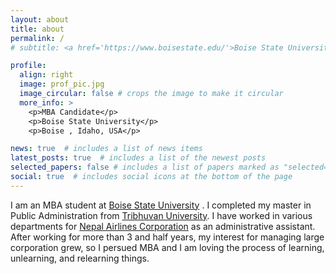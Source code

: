 ```yaml
---
layout: about
title: about
permalink: /
# subtitle: <a href='https://www.boisestate.edu/'>Boise State University</a>.MBA Candidate.

profile:
  align: right
  image: prof_pic.jpg
  image_circular: false # crops the image to make it circular
  more_info: >
    <p>MBA Candidate</p>
    <p>Boise State University</p>
    <p>Boise , Idaho, USA</p>

news: true  # includes a list of news items
latest_posts: true  # includes a list of the newest posts
selected_papers: false # includes a list of papers marked as "selected={true}"
social: true  # includes social icons at the bottom of the page
---
```


<!-- Write your biography here. Tell the world about yourself. Link to your favorite [subreddit](http://reddit.com). You can put a picture in, too. The code is already in, just name your picture `prof_pic.jpg` and put it in the `img/` folder.

Put your address / P.O. box / other info right below your picture. You can also disable any of these elements by editing `profile` property of the YAML header of your `_pages/about.md`. Edit `_bibliography/papers.bib` and Jekyll will render your [publications page](/al-folio/publications/) automatically.

Link to your social media connections, too. This theme is set up to use [Font Awesome icons](https://fontawesome.com/) and [Academicons](https://jpswalsh.github.io/academicons/), like the ones below. Add your Facebook, Twitter, LinkedIn, Google Scholar, or just disable all of them. -->

I am an MBA student at [Boise State University](https://www.boisestate.edu/) . I completed my master in Public Administration from [Tribhuvan University](http://cdpa.edu.np/). I have worked in various departments for [Nepal Airlines Corporation](https://www.nepalairlines.com.np/) as an administrative assistant. After working for more than 3 and half years, my interest for managing large corporation grew, so I persued MBA and I am loving the process of learning, unlearning, and relearning things.